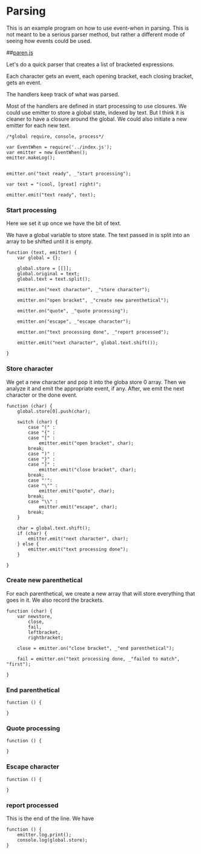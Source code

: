 # Parsing

This is an example program on how to use event-when in parsing. This is not meant to be a serious parser method, but rather a different mode of seeing how events could be used. 

##[paren.js](#paren.js "save: |jshint")

Let's do a quick parser that creates a list of bracketed expressions. 

Each character gets an event, each opening bracket, each closing bracket, gets an event. 

The handlers keep track of what was parsed. 

Most of the handlers are defined in start processing to use closures. We could use emitter to store a global state, indexed by text. But I think it is cleaner to have a closure around the global. We could also initiate a new emitter for each new text. 

    /*global require, console, process*/

    var EventWhen = require('../index.js');
    var emitter = new EventWhen();
    emitter.makeLog();


    emitter.on("text ready", _"start processing");

    var text = "(cool, [great] right)";

    emitter.emit("text ready", text);

### Start processing

Here we set it up once we have the bit of text.

We have a global variable to store state. The text passed in is split into an array to be shifted until it is empty. 


    function (text, emitter) {
        var global = {};

        global.store = [[]];
        global.original = text;
        global.text = text.split();

        emitter.on("next character", _"store character"); 

        emitter.on("open bracket", _"create new parenthetical");

        emitter.on("quote", _"quote processing");

        emitter.on("escape", _"escape character");

        emitter.on("text processing done", _"report processed");

        emitter.emit("next character", global.text.shift());

    }

### Store character

We get a new character and pop it into the globa store 0 array. Then we analyze it and emit the appropriate event, if any. After, we emit the next character or the done event.

    function (char) {
        global.store[0].push(char);

        switch (char) {
            case "(" :
            case "{" :
            case "[" :
                emitter.emit("open bracket", char);
            break;
            case ")" :
            case "}" :
            case "]" :
                emitter.emit("close bracket", char);
            break;
            case "'":
            case "\"" :
                emitter.emit("quote", char);
            break;
            case "\\" :
                emitter.emit("escape", char);
            break;
        }

        char = global.text.shift();
        if (char) {
            emitter.emit("next character", char);
        } else {
            emitter.emit("text processing done");
        }

    }

### Create new parenthetical

For each parenthetical, we create a new array that will store everything that goes in it. We also record the brackets. 

    function (char) {
        var newstore,
            close,
            fail, 
            leftbracket, 
            rightbracket;

        close = emitter.on("close bracket", _"end parenthetical");

        fail = emitter.on("text processing done, _"failed to match", "first");

    }

### End parenthetical

    function () {

    }

### Quote processing

    function () {

    }

### Escape character

    function () {

    }

### report processed

This is the end of the line. We have 

    function () {
        emitter.log.print();
        console.log(global.store);
    }
